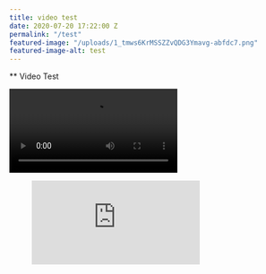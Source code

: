 ```yaml
---
title: video test
date: 2020-07-20 17:22:00 Z
permalink: "/test"
featured-image: "/uploads/1_tmws6KrMSSZZvQDG3Ymavg-abfdc7.png"
featured-image-alt: test
---
```


\*\* Video Test

![hero-comp.mp4](/uploads/hero-comp.mp4)

<!-- blank line -->
<figure class="video_container">
<iframe src="https://www.youtube.com/embed/enMumwvLAug" frameborder="0" allowfullscreen="true"> </iframe>
</figure>
<!-- blank line -->